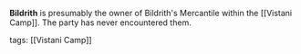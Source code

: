 **Bildrith** is presumably the owner of Bildrith's Mercantile within the [[Vistani Camp]]. The party has never encountered them.

tags: [[Vistani Camp]]